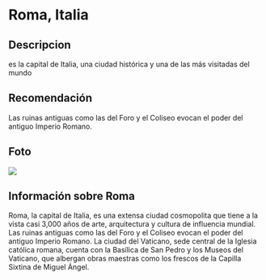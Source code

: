 # Roma, Italia

## Descripcion
es la capital de Italia, una ciudad histórica y una de las más visitadas del mundo

## Recomendación
Las ruinas antiguas como las del Foro y el Coliseo evocan el poder del antiguo Imperio Romano.

## Foto
![](https://www.barcelo.com/guia-turismo/wp-content/uploads/que-visitar-en-roma.jpg)

## Información sobre Roma
Roma, la capital de Italia, es una extensa ciudad cosmopolita que tiene a la vista casi 3,000 años de arte, arquitectura y cultura de influencia mundial. Las ruinas antiguas como las del Foro y el Coliseo evocan el poder del antiguo Imperio Romano. La ciudad del Vaticano, sede central de la Iglesia católica romana, cuenta con la Basílica de San Pedro y los Museos del Vaticano, que albergan obras maestras como los frescos de la Capilla Sixtina de Miguel Ángel.